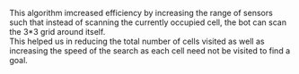 This algorithm imcreased efficiency by increasing the range of sensors such that instead of scanning the currently occupied cell, the bot can scan the 3*3 grid around itself.<br> This helped us in reducing the total number of cells visited as well as increasing the speed of the search as each cell need not be visited to find a goal.

